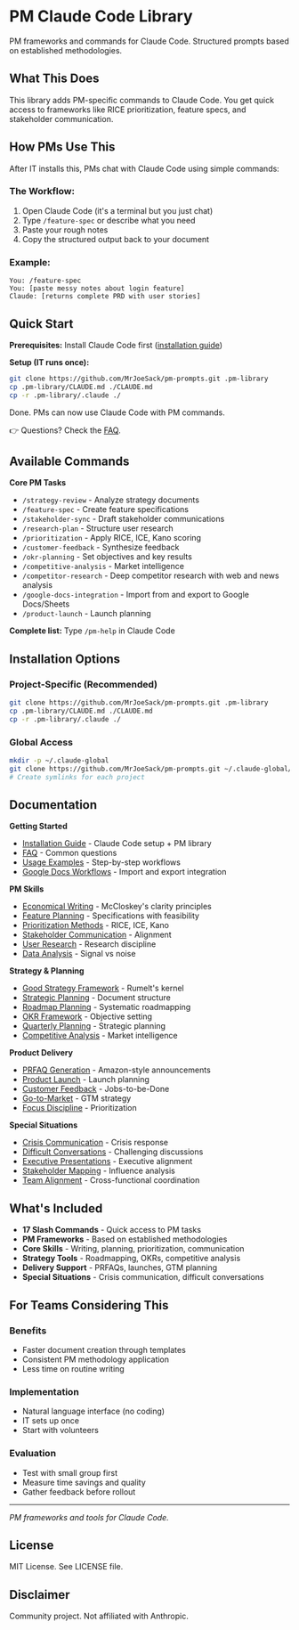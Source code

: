# PM Claude Code Library

PM frameworks and commands for Claude Code. Structured prompts based on established methodologies.

## What This Does

This library adds PM-specific commands to Claude Code. You get quick access to frameworks like RICE prioritization, feature specs, and stakeholder communication.

## How PMs Use This

After IT installs this, PMs chat with Claude Code using simple commands:

### The Workflow:
1. Open Claude Code (it's a terminal but you just chat)
2. Type `/feature-spec` or describe what you need
3. Paste your rough notes
4. Copy the structured output back to your document

### Example:
```
You: /feature-spec
You: [paste messy notes about login feature]
Claude: [returns complete PRD with user stories]
```

## Quick Start

**Prerequisites:** Install Claude Code first ([installation guide](docs/installation.md))

**Setup (IT runs once):**
```bash
git clone https://github.com/MrJoeSack/pm-prompts.git .pm-library
cp .pm-library/CLAUDE.md ./CLAUDE.md
cp -r .pm-library/.claude ./
```

Done. PMs can now use Claude Code with PM commands.

👉 Questions? Check the [FAQ](docs/FAQ.md).

## Available Commands

**Core PM Tasks**
- `/strategy-review` - Analyze strategy documents
- `/feature-spec` - Create feature specifications  
- `/stakeholder-sync` - Draft stakeholder communications
- `/research-plan` - Structure user research
- `/prioritization` - Apply RICE, ICE, Kano scoring
- `/customer-feedback` - Synthesize feedback
- `/okr-planning` - Set objectives and key results
- `/competitive-analysis` - Market intelligence
- `/competitor-research` - Deep competitor research with web and news analysis
- `/google-docs-integration` - Import from and export to Google Docs/Sheets
- `/product-launch` - Launch planning

**Complete list:** Type `/pm-help` in Claude Code

## Installation Options

### Project-Specific (Recommended)
```bash
git clone https://github.com/MrJoeSack/pm-prompts.git .pm-library
cp .pm-library/CLAUDE.md ./CLAUDE.md
cp -r .pm-library/.claude ./
```

### Global Access
```bash
mkdir -p ~/.claude-global
git clone https://github.com/MrJoeSack/pm-prompts.git ~/.claude-global/pm-library
# Create symlinks for each project
```

## Documentation

**Getting Started**
- [Installation Guide](docs/installation.md) - Claude Code setup + PM library
- [FAQ](docs/FAQ.md) - Common questions
- [Usage Examples](docs/usage-examples.md) - Step-by-step workflows
- [Google Docs Workflows](docs/google-docs-workflows.md) - Import and export integration

**PM Skills**
- [Economical Writing](core/economical-writing.md) - McCloskey's clarity principles
- [Feature Planning](core/feature-planning.md) - Specifications with feasibility
- [Prioritization Methods](core/prioritization-methods.md) - RICE, ICE, Kano
- [Stakeholder Communication](core/stakeholder-communication.md) - Alignment
- [User Research](core/user-research.md) - Research discipline
- [Data Analysis](core/data-analysis.md) - Signal vs noise

**Strategy & Planning**
- [Good Strategy Framework](strategy/good-strategy-framework.md) - Rumelt's kernel
- [Strategic Planning](strategy/strategic-planning.md) - Document structure
- [Roadmap Planning](strategy/roadmap-planning.md) - Systematic roadmapping
- [OKR Framework](strategy/okr-framework.md) - Objective setting
- [Quarterly Planning](strategy/quarterly-planning.md) - Strategic planning
- [Competitive Analysis](strategy/competitive-analysis.md) - Market intelligence

**Product Delivery**
- [PRFAQ Generation](product-delivery/prfaq-generation.md) - Amazon-style announcements
- [Product Launch](product-delivery/product-launch.md) - Launch planning
- [Customer Feedback](product-delivery/customer-feedback.md) - Jobs-to-be-Done
- [Go-to-Market](product-delivery/go-to-market.md) - GTM strategy
- [Focus Discipline](product-delivery/focus-discipline.md) - Prioritization

**Special Situations**
- [Crisis Communication](special-situations/crisis-communication.md) - Crisis response
- [Difficult Conversations](special-situations/difficult-conversations.md) - Challenging discussions
- [Executive Presentations](special-situations/executive-presentations.md) - Executive alignment
- [Stakeholder Mapping](special-situations/stakeholder-mapping.md) - Influence analysis
- [Team Alignment](special-situations/team-alignment.md) - Cross-functional coordination

## What's Included

- **17 Slash Commands** - Quick access to PM tasks  
- **PM Frameworks** - Based on established methodologies  
- **Core Skills** - Writing, planning, prioritization, communication
- **Strategy Tools** - Roadmapping, OKRs, competitive analysis
- **Delivery Support** - PRFAQs, launches, GTM planning
- **Special Situations** - Crisis communication, difficult conversations

## For Teams Considering This

### Benefits
- Faster document creation through templates
- Consistent PM methodology application
- Less time on routine writing

### Implementation
- Natural language interface (no coding)
- IT sets up once
- Start with volunteers

### Evaluation
- Test with small group first
- Measure time savings and quality
- Gather feedback before rollout

---

*PM frameworks and tools for Claude Code.*

## License

MIT License. See LICENSE file.

## Disclaimer

Community project. Not affiliated with Anthropic.